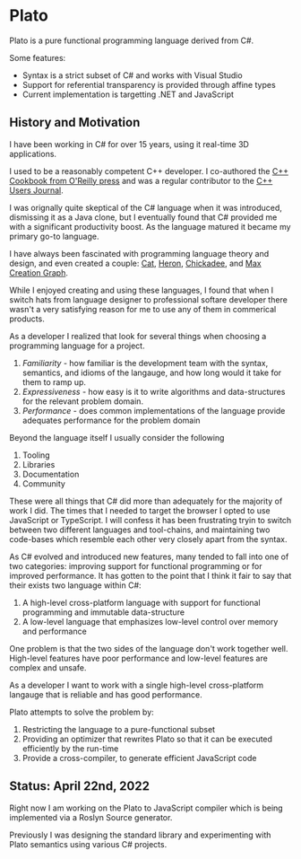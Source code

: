 # Plato

Plato is a pure functional programming language derived from C#.  

Some features:

* Syntax is a strict subset of C# and works with Visual Studio 
* Support for referential transparency is provided through affine types
* Current implementation is targetting .NET and JavaScript 

## History and Motivation

I have been working in C# for over 15 years, using it real-time 3D applications. 

I used to be a reasonably competent C++ developer. I co-authored the [C++ Cookbook from O'Reilly press](https://www.amazon.ca/Cookbook-Solutions-Examples-Programmers/dp/0596007612) 
and was a regular contributor to the [C++ Users Journal](https://en.wikipedia.org/wiki/C/C%2B%2B_Users_Journal).

I was orignally quite skeptical of the C# language when it was introduced, dismissing it as a Java clone, but I 
eventually found that C# provided me with a significant productivity boost. As the language matured it became my 
primary go-to language. 

I have always been fascinated with programming language theory and design, and even created a couple: 
[Cat](https://github.com/cdiggins/cat-language), [Heron](https://github.com/cdiggins/heron-language), 
[Chickadee](https://github.com/Clemex/chickadee), and [Max Creation Graph](https://knowledge.autodesk.com/support/3ds-max/learn-explore/caas/CloudHelp/cloudhelp/2017/ENU/3DSMax/files/GUID-608EC963-75ED-4F63-96B7-D8AE57E75959-htm.html). 

While I enjoyed creating and using these languages, I found that when I switch hats from language designer to
professional softare developer there wasn't a very satisfying reason for me to use any of them in commerical products. 

As a developer I realized that look for several things when choosing a programming language for a project.

1. *Familiarity* - how familiar is the development team with the syntax, semantics, and idioms of the langauge, and how
long would it take for them to ramp up. 
2. *Expressiveness* - how easy is it to write algorithms and data-structures for the relevant problem domain. 
3. *Performance* - does common implementations of the language provide adequates performance for the problem domain

Beyond the language itself I usually consider the following 

1. Tooling 
1. Libraries 
1. Documentation 
1. Community 

These were all things that C# did more than adequately for the majority of work I did. The times that I needed to 
target the browser I opted to use JavaScript or TypeScript. I will confess it has been frustrating tryin to switch 
between two different languages and tool-chains, and maintaining two code-bases which resemble each other very closely
apart from the syntax. 

As C# evolved and introduced new features, many tended to fall into one of two categories: improving support for 
functional programming or for improved performance. It has gotten to the point that I think it fair to say that 
their exists two language within C#:

1. A high-level cross-platform language with support for functional programming and immutable data-structure 
2. A low-level language that emphasizes low-level control over memory and performance   

One problem is that the two sides of the language don't work together well. High-level features have poor performance 
and low-level features are complex and unsafe. 

As a developer I want to work with a single high-level cross-platform langauge that is reliable and has good performance. 

Plato attempts to solve the problem by:

1. Restricting the language to a pure-functional subset
2. Providing an optimizer that rewrites Plato so that it can be executed efficiently by the run-time 
3. Provide a cross-compiler, to generate efficient JavaScript code

## Status: April 22nd, 2022

Right now I am working on the Plato to JavaScript compiler which is being implemented via a Roslyn 
Source generator. 

Previously I was designing the standard library and experimenting with Plato semantics using 
various C# projects. 
